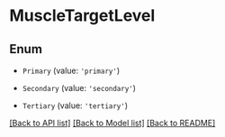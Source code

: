 # MuscleTargetLevel

## Enum


* `Primary` (value: `'primary'`)

* `Secondary` (value: `'secondary'`)

* `Tertiary` (value: `'tertiary'`)


[[Back to API list]](../README.md#documentation-for-api-endpoints) [[Back to Model list]](../README.md#documentation-for-models) [[Back to README]](../README.md)
